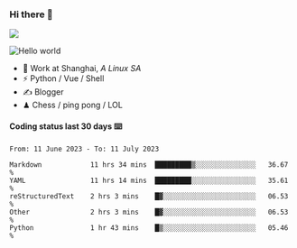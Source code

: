 ### Hi there 👋
![](https://komarev.com/ghpvc/?username=Xuhandsome)


<img src="https://github-readme-stats.vercel.app/api?username=XuHandsome&show_icons=true&theme=merko" alt="Hello world">

<br/>

- 🍻  Work at Shanghai, _A Linux SA_
- ⚡  Python / Vue / Shell
- ✍️  Blogger
- ♟  Chess / ping pong / LOL

#### Coding status last 30 days ⌨️

<!--START_SECTION:waka-->

```text
From: 11 June 2023 - To: 11 July 2023

Markdown            11 hrs 34 mins  █████████▒░░░░░░░░░░░░░░░   36.67 %
YAML                11 hrs 14 mins  █████████░░░░░░░░░░░░░░░░   35.61 %
reStructuredText    2 hrs 3 mins    █▓░░░░░░░░░░░░░░░░░░░░░░░   06.53 %
Other               2 hrs 3 mins    █▓░░░░░░░░░░░░░░░░░░░░░░░   06.53 %
Python              1 hr 43 mins    █▒░░░░░░░░░░░░░░░░░░░░░░░   05.46 %
```

<!--END_SECTION:waka-->
